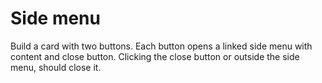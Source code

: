 # Side menu

Build a card with two buttons. Each button opens a linked side menu with content and close button.
Clicking the close button or outside the side menu, should close it.
